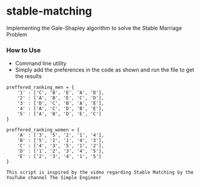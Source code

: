 # stable-matching
Implementing the Gale-Shapley algorithm to solve the Stable Marriage Problem

### How to Use
- Command line utility
- Simply add the preferences in the code as shown and run the file to get the results

``` code
preffered_ranking_men = {
	'1' : ['C', 'B', 'E', 'A', 'D'],
	'2' : ['A', 'B', 'E', 'C', 'D'],
	'3' : ['D', 'C', 'B', 'A', 'E'],
	'4' : ['A', 'C', 'D', 'B', 'E'],
	'5' : ['A', 'B', 'D', 'E', 'C']
}

preffered_ranking_women = {
	'A' : ['3', '5', '2', '1', '4'],
	'B' : ['5', '2', '1', '4', '3'],
	'C' : ['4', '3', '5', '1', '2'],
	'D' : ['1', '2', '3', '4', '5'],
	'E' : ['2', '3', '4', '1', '5']
}

This script is inspired by the video regarding Stable Matching by the YouTube channel The Simple Engineer
